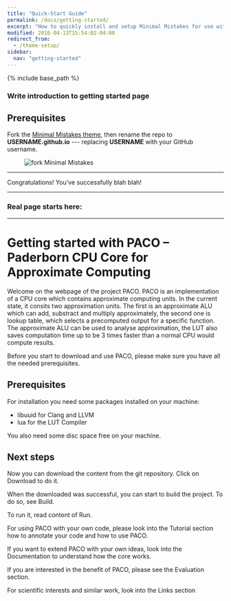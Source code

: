 ```yaml
---
title: "Quick-Start Guide"
permalink: /docs/getting-started/
excerpt: "How to quickly install and setup Minimal Mistakes for use with GitHub Pages."
modified: 2016-04-13T15:54:02-04:00
redirect_from:
  - /theme-setup/
sidebar:
  nav: "getting-started"
---
```


{% include base_path %}

### Write introduction to getting started page

## Prerequisites

Fork the [Minimal Mistakes theme](https://github.com/mmistakes/minimal-mistakes/fork), then rename the repo to **USERNAME.github.io** --- replacing **USERNAME** with your GitHub username.

<figure>
  <img src="{{ base_path }}/images/mm-theme-fork-repo.png" alt="fork Minimal Mistakes">
</figure>

---

Congratulations! You've successfully blah blah!

---

### Real page starts here:

---


# Getting started with PACO – Paderborn CPU Core for Approximate Computing

Welcome on the webpage of the project PACO. PACO is an implementation of a CPU core which contains approximate computing units. In the current state, it consits two approximation units. The first is an approximate ALU which can add, substract and multiply approximately, the second one is lookup table, which selects a precomputed output for a specific function. 
The approximate ALU can be used to analyse approximation, the LUT also saves computation time up to be 3 times faster than a normal CPU would compute results. 

Before you start to download and use PACO, please make sure you have all the needed prerequisites.

## Prerequisites

For installation you need some packages installed on your machine:
- libuuid for Clang and LLVM
- lua for the LUT Compiler

You also need some disc space free on your machine. 

## Next steps

Now you can download the content from the git repository. Click on Download to do it.

When the downloaded was successful, you can start to build the project. To do so, see Build. 

To run it, read content of Run. 

For using PACO with your own code, please look into the Tutorial section how to annotate your code and how to use PACO. 

If you want to extend PACO with your own ideas, look into the Documentation to understand how the core works. 

If you are interested in the benefit of PACO, please see the Evaluation section. 

For scientific interests and similar work, look into the Links section
